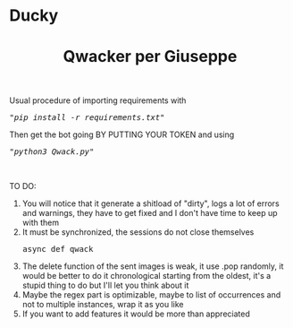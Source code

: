 # Ducky
<h1 style="text-align: center;">Qwacker per Giuseppe</h1>
<p><br /><br />Usual procedure of importing requirements with</p>
<pre>"<em>pip install -r requirements.txt</em>"</pre>
<p>Then get the bot going BY PUTTING YOUR TOKEN and using</p>
<pre>"<em>python3 Qwack.py</em>"</pre>
<p>&nbsp;</p>
<p>TO DO:</p>
<ol>
<li>You will notice that it generate a shitload of "dirty", logs a lot of errors and warnings, they have to get fixed and I don't have time to keep up with them</li>
<li>It must be synchronized, the sessions do not close themselves
<pre>async def qwack</pre>
</li>
<li>The delete function of the sent images is weak, it use .pop randomly, it would be better to do it chronological starting from the oldest, it's a stupid thing to do but I'll let you think about it</li>
<li>Maybe the regex part is optimizable, maybe to list of occurrences and not to multiple instances, wrap it as you like</li>
<li>If you want to add features it would be more than appreciated</li>
</ol>
